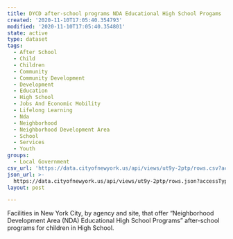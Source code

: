 ```yaml
---
title: DYCD after-school programs NDA Educational High School Progams
created: '2020-11-10T17:05:40.354793'
modified: '2020-11-10T17:05:40.354801'
state: active
type: dataset
tags:
  - After School
  - Child
  - Children
  - Community
  - Community Development
  - Development
  - Education
  - High School
  - Jobs And Economic Mobility
  - Lifelong Learning
  - Nda
  - Neighborhood
  - Neighborhood Development Area
  - School
  - Services
  - Youth
groups:
  - Local Government
csv_url: 'https://data.cityofnewyork.us/api/views/ut9y-2ptp/rows.csv?accessType=DOWNLOAD'
json_url: >-
  https://data.cityofnewyork.us/api/views/ut9y-2ptp/rows.json?accessType=DOWNLOAD
layout: post

---
```

Facilities in New York City, by agency and site, that offer “Neighborhood Development Area (NDA) Educational High School Programs” after-school  programs for children in High School.
